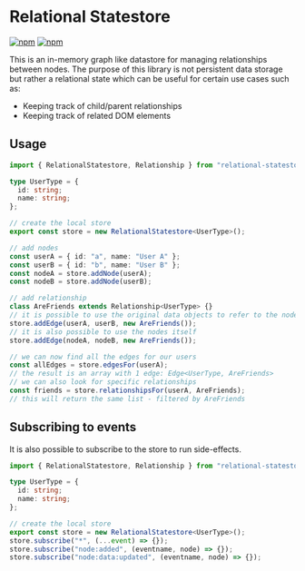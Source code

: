 # Relational Statestore

[![npm](https://img.shields.io/npm/v/relational-statestore)](https://www.npmjs.com/package/relational-statestore) [![npm](https://img.shields.io/badge/license-MIT-blue)](https://www.npmjs.com/package/relational-statestore)

This is an in-memory graph like datastore for managing relationships between nodes.
The purpose of this library is not persistent data storage but rather a relational state which can be useful for certain use cases such as:

- Keeping track of child/parent relationships
- Keeping track of related DOM elements

## Usage

```typescript
import { RelationalStatestore, Relationship } from "relational-statestore";

type UserType = {
  id: string;
  name: string;
};

// create the local store
export const store = new RelationalStatestore<UserType>();

// add nodes
const userA = { id: "a", name: "User A" };
const userB = { id: "b", name: "User B" };
const nodeA = store.addNode(userA);
const nodeB = store.addNode(userB);

// add relationship
class AreFriends extends Relationship<UserType> {}
// it is possible to use the original data objects to refer to the nodes
store.addEdge(userA, userB, new AreFriends());
// it is also possible to use the nodes itself
store.addEdge(nodeA, nodeB, new AreFriends());

// we can now find all the edges for our users
const allEdges = store.edgesFor(userA);
// the result is an array with 1 edge: Edge<UserType, AreFriends>
// we can also look for specific relationships
const friends = store.relationshipsFor(userA, AreFriends);
// this will return the same list - filtered by AreFriends
```

## Subscribing to events

It is also possible to subscribe to the store to run side-effects.

```typescript
import { RelationalStatestore, Relationship } from "relational-statestore";

type UserType = {
  id: string;
  name: string;
};

// create the local store
export const store = new RelationalStatestore<UserType>();
store.subscribe("*", (...event) => {});
store.subscribe("node:added", (eventname, node) => {});
store.subscribe("node:data:updated", (eventname, node) => {});
```
